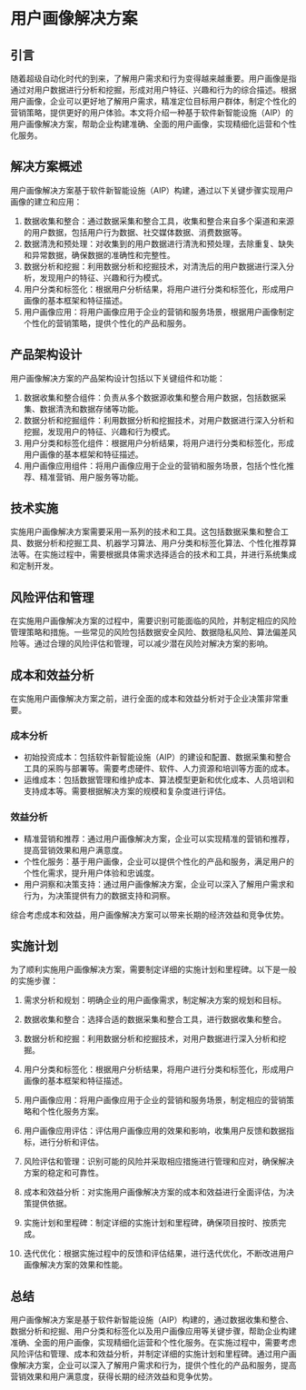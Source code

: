 # 用户画像解决方案

## 引言
随着超级自动化时代的到来，了解用户需求和行为变得越来越重要。用户画像是指通过对用户数据进行分析和挖掘，形成对用户特征、兴趣和行为的综合描述。根据用户画像，企业可以更好地了解用户需求，精准定位目标用户群体，制定个性化的营销策略，提供更好的用户体验。本文将介绍一种基于软件新智能设施（AIP）的用户画像解决方案，帮助企业构建准确、全面的用户画像，实现精细化运营和个性化服务。

## 解决方案概述
用户画像解决方案基于软件新智能设施（AIP）构建，通过以下关键步骤实现用户画像的建立和应用：

1. 数据收集和整合：通过数据采集和整合工具，收集和整合来自多个渠道和来源的用户数据，包括用户行为数据、社交媒体数据、消费数据等。
2. 数据清洗和预处理：对收集到的用户数据进行清洗和预处理，去除重复、缺失和异常数据，确保数据的准确性和完整性。
3. 数据分析和挖掘：利用数据分析和挖掘技术，对清洗后的用户数据进行深入分析，发现用户的特征、兴趣和行为模式。
4. 用户分类和标签化：根据用户分析结果，将用户进行分类和标签化，形成用户画像的基本框架和特征描述。
5. 用户画像应用：将用户画像应用于企业的营销和服务场景，根据用户画像制定个性化的营销策略，提供个性化的产品和服务。

## 产品架构设计
用户画像解决方案的产品架构设计包括以下关键组件和功能：

1. 数据收集和整合组件：负责从多个数据源收集和整合用户数据，包括数据采集、数据清洗和数据存储等功能。
2. 数据分析和挖掘组件：利用数据分析和挖掘技术，对用户数据进行深入分析和挖掘，发现用户的特征、兴趣和行为模式。
3. 用户分类和标签化组件：根据用户分析结果，将用户进行分类和标签化，形成用户画像的基本框架和特征描述。
4. 用户画像应用组件：将用户画像应用于企业的营销和服务场景，包括个性化推荐、精准营销、用户服务等功能。

## 技术实施
实施用户画像解决方案需要采用一系列的技术和工具。这包括数据采集和整合工具、数据分析和挖掘工具、机器学习算法、用户分类和标签化算法、个性化推荐算法等。在实施过程中，需要根据具体需求选择适合的技术和工具，并进行系统集成和定制开发。

## 风险评估和管理
在实施用户画像解决方案的过程中，需要识别可能面临的风险，并制定相应的风险管理策略和措施。一些常见的风险包括数据安全风险、数据隐私风险、算法偏差风险等。通过合理的风险评估和管理，可以减少潜在风险对解决方案的影响。

## 成本和效益分析
在实施用户画像解决方案之前，进行全面的成本和效益分析对于企业决策非常重要。

### 成本分析
- 初始投资成本：包括软件新智能设施（AIP）的建设和配置、数据采集和整合工具的采购与部署等。需要考虑硬件、软件、人力资源和培训等方面的成本。
- 运维成本：包括数据管理和维护成本、算法模型更新和优化成本、人员培训和支持成本等。需要根据解决方案的规模和复杂度进行评估。

### 效益分析
- 精准营销和推荐：通过用户画像解决方案，企业可以实现精准的营销和推荐，提高营销效果和用户满意度。
- 个性化服务：基于用户画像，企业可以提供个性化的产品和服务，满足用户的个性化需求，提升用户体验和忠诚度。
- 用户洞察和决策支持：通过用户画像解决方案，企业可以深入了解用户需求和行为，为决策提供有力的数据支持和洞察。

综合考虑成本和效益，用户画像解决方案可以带来长期的经济效益和竞争优势。

## 实施计划
为了顺利实施用户画像解决方案，需要制定详细的实施计划和里程碑。以下是一般的实施步骤：

1. 需求分析和规划：明确企业的用户画像需求，制定解决方案的规划和目标。
2. 数据收集和整合：选择合适的数据采集和整合工具，进行数据收集和整合。
3. 数据分析和挖掘：利用数据分析和挖掘技术，对用户数据进行深入分析和挖掘。
4. 用户分类和标签化：根据用户分析结果，将用户进行分类和标签化，形成用户画像的基本框架和特征描述。
5. 用户画像应用：将用户画像应用于企业的营销和服务场景，制定相应的营销策略和个性化服务方案。
6. 用户画像应用评估：评估用户画像应用的效果和影响，收集用户反馈和数据指标，进行分析和评估。

7. 风险评估和管理：识别可能的风险并采取相应措施进行管理和应对，确保解决方案的稳定和可靠性。
8. 成本和效益分析：对实施用户画像解决方案的成本和效益进行全面评估，为决策提供依据。
9. 实施计划和里程碑：制定详细的实施计划和里程碑，确保项目按时、按质完成。
10. 迭代优化：根据实施过程中的反馈和评估结果，进行迭代优化，不断改进用户画像解决方案的效果和性能。

## 总结
用户画像解决方案是基于软件新智能设施（AIP）构建的，通过数据收集和整合、数据分析和挖掘、用户分类和标签化以及用户画像应用等关键步骤，帮助企业构建准确、全面的用户画像，实现精细化运营和个性化服务。在实施过程中，需要考虑风险评估和管理、成本和效益分析，并制定详细的实施计划和里程碑。通过用户画像解决方案，企业可以深入了解用户需求和行为，提供个性化的产品和服务，提高营销效果和用户满意度，获得长期的经济效益和竞争优势。